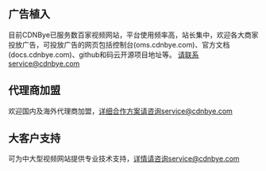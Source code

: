 ## 广告植入
目前CDNBye已服务数百家视频网站，平台使用频率高，站长集中，欢迎各大商家投放广告，可投放广告的网页包括控制台(oms.cdnbye.com)、官方文档(docs.cdnbye.com)、github和码云开源项目地址等。
请联系service@cdnbye.com

## 代理商加盟
欢迎国内及海外代理商加盟，详细合作方案请咨询service@cdnbye.com

## 大客户支持
可为中大型视频网站提供专业技术支持，详情请咨询service@cdnbye.com